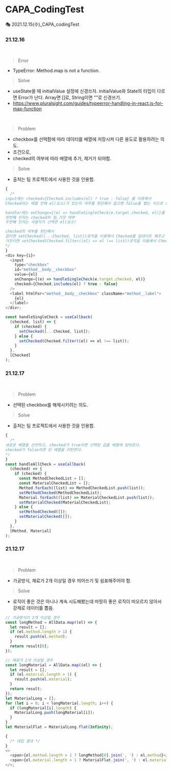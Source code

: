 # CAPA_CodingTest

🎭 2021.12.15(수)\_CAPA_codingTest

### 21.12.16

<br/>

> Error

- TypeError: Method.map is not a function.

> Solve

- useState쓸 때 initialValue 설정에 신경쓰자. initialValue와 State의 타입이 다르면 Error가 난다. Array면 []로, String이면 ""로 신경쓰기.
- https://www.pluralsight.com/guides/typeerror-handling-in-react.js-for-map-function

<br/>

> Problem

- checkbox를 선택함에 따라 데이터를 배열에 저장시켜 다른 용도로 활용하려는 의도.
- 조건으로,
- checked의 여부에 따라 배열에 추가, 제거가 되야함.

> Solve

- 출처는 팀 프로젝트에서 사용한 것을 인용함.

```js
{
  /*
input에는 checked={Checked.includes(el) ? true : false} 를 이용해서
Checked라는 배열 안에 el(요소)가 있는지 여부를 판단해서 없으면 false를 뱉는 식으로 로직을 구현한다.

handler에는 onChange={(e) => handleSingleCheck(e.target.checked, el)}를 이용해서 
첫번째 인자는 checked의 참,거짓 여부
두번째 인자는 사용자가 선택한 el(요소)

checked의 여부를 판단해서 
참이면 setChecked([...Checked, list])로직을 이용해서 Checked를 업데이트 해주고 
거짓이면 setChecked(Checked.filter((el) => el !== list))로직을 이용해서 Checked에서 제거한다.
*/
}
<div key={i}>
  <input
    type="checkbox"
    id="method__body__checkbox"
    value={el}
    onChange={(e) => handleSingleCheck(e.target.checked, el)}
    checked={Checked.includes(el) ? true : false}
  />
  <label htmlFor="method__body__checkbox" className="method__label">
    {el}
  </label>
</div>;

const handleSingleCheck = useCallback(
  (checked, list) => {
    if (checked) {
      setChecked([...Checked, list]);
    } else {
      setChecked(Checked.filter((el) => el !== list));
    }
  },
  [Checked]
);
```

### 21.12.17

<br/>

> Problem

- 선택된 checkbox를 해제시키려는 의도.

> Solve

- 출처는 팀 프로젝트에서 사용한 것을 인용함.

```js
{
  /*
새로운 배열을 선언하고, checked가 true라면 선택된 값을 배열에 담아준다.
checked가 false라면 빈 배열을 리턴한다.
*/
}
const handleAllCheck = useCallback(
  (checked) => {
    if (checked) {
      const MethodCheckedList = [];
      const MaterialCheckedList = [];
      Method.forEach((list) => MethodCheckedList.push(list));
      setMethodChecked(MethodCheckedList);
      Material.forEach((list) => MaterialCheckedList.push(list));
      setMaterialChecked(MaterialCheckedList);
    } else {
      setMethodChecked([]);
      setMaterialChecked([]);
    }
  },
  [Method, Material]
);
```

### 21.12.17

<br/>

> Problem

- 가공방식, 재료가 2개 이상일 경우 띄어쓰기 및 쉼표해주어야 함.

> Solve

- 로직이 좋은 것은 아니나 계속 시도해봤는데 마땅히 좋은 로직이 떠오르지 않아서 강제로 데이터를 뽑음.

```js
// 가공방식이 2개 이상일 경우
const longMethod = AllData.map((el) => {
  let result = [];
  if (el.method.length > 1) {
    result.push(el.method);
  }
  return result[0];
});

// 재료가 2개 이상일 경우
const longMaterial = AllData.map((el) => {
  let result = [];
  if (el.material.length > 1) {
    result.push(el.material);
  }
  return result;
});
let MaterialLong = [];
for (let i = 0; i < longMaterial.length; i++) {
  if (longMaterial[i].length) {
    MaterialLong.push(longMaterial[i]);
  }
}
let MaterialFlat = MaterialLong.flat(Infinity);

{
  /* 대입 결과 */
}
<>
  <span>{el.method.length > 1 ? longMethod[0].join(', ') : el.method}</span>
  <span>{el.material.length > 1 ? MaterialFlat.join(', ') : el.material}</span>
</>;
```
